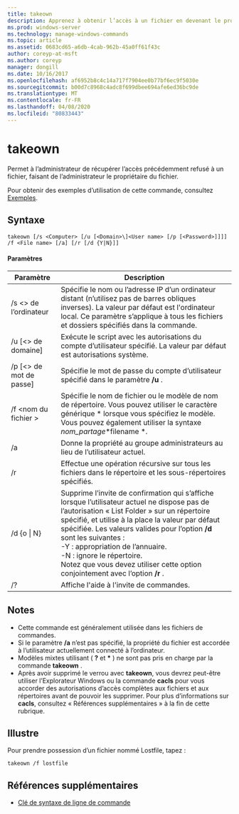 ```yaml
---
title: takeown
description: Apprenez à obtenir l’accès à un fichier en devenant le propriétaire du fichier.
ms.prod: windows-server
ms.technology: manage-windows-commands
ms.topic: article
ms.assetid: 0683cd65-a6db-4cab-962b-45a0ff61f43c
author: coreyp-at-msft
ms.author: coreyp
manager: dongill
ms.date: 10/16/2017
ms.openlocfilehash: af6952b8c4c14a717f7904ee0b77bf6ec9f5030e
ms.sourcegitcommit: b00d7c8968c4adc8f699dbee694afe6ed36bc9de
ms.translationtype: MT
ms.contentlocale: fr-FR
ms.lasthandoff: 04/08/2020
ms.locfileid: "80833443"
---
```

# <a name="takeown"></a>takeown

Permet à l’administrateur de récupérer l’accès précédemment refusé à un fichier, faisant de l’administrateur le propriétaire du fichier.

Pour obtenir des exemples d’utilisation de cette commande, consultez [Exemples](#BKMK_examples).

## <a name="syntax"></a>Syntaxe

```
takeown [/s <Computer> [/u [<Domain>\]<User name> [/p [<Password>]]]] /f <File name> [/a] [/r [/d {Y|N}]]
```

#### <a name="parameters"></a>Paramètres

|Paramètre|Description|
|---------|-----------|
|/s \<> de l’ordinateur|Spécifie le nom ou l’adresse IP d’un ordinateur distant (n’utilisez pas de barres obliques inverses). La valeur par défaut est l'ordinateur local. Ce paramètre s’applique à tous les fichiers et dossiers spécifiés dans la commande.|
|/u [\<> de domaine\]<User name>|Exécute le script avec les autorisations du compte d’utilisateur spécifié. La valeur par défaut est autorisations système.|
|/p [\<> de mot de passe]|Spécifie le mot de passe du compte d’utilisateur spécifié dans le paramètre **/u** .|
|/f \<nom du fichier >|Spécifie le nom de fichier ou le modèle de nom de répertoire. Vous pouvez utiliser le caractère générique * lorsque vous spécifiez le modèle. Vous pouvez également utiliser la syntaxe *nom_partage*\*filename *.|
|/a|Donne la propriété au groupe administrateurs au lieu de l’utilisateur actuel.|
|/r|Effectue une opération récursive sur tous les fichiers dans le répertoire et les sous-répertoires spécifiés.|
|/d {o \| N}|Supprime l’invite de confirmation qui s’affiche lorsque l’utilisateur actuel ne dispose pas de l’autorisation « List Folder » sur un répertoire spécifié, et utilise à la place la valeur par défaut spécifiée. Les valeurs valides pour l’option **/d** sont les suivantes :</br>-Y : appropriation de l’annuaire.</br>-N : ignore le répertoire.</br>Notez que vous devez utiliser cette option conjointement avec l’option **/r** .|
|/?|Affiche l'aide à l'invite de commandes.|

## <a name="remarks"></a>Notes

-   Cette commande est généralement utilisée dans les fichiers de commandes.
-   Si le paramètre **/a** n’est pas spécifié, la propriété du fichier est accordée à l’utilisateur actuellement connecté à l’ordinateur.
-   Modèles mixtes utilisant ( **?** et **&#42;** ) ne sont pas pris en charge par la commande **takeown** .
-   Après avoir supprimé le verrou avec **takeown**, vous devrez peut-être utiliser l’Explorateur Windows ou la commande **cacls** pour vous accorder des autorisations d’accès complètes aux fichiers et aux répertoires avant de pouvoir les supprimer. Pour plus d’informations sur **cacls**, consultez « Références supplémentaires » à la fin de cette rubrique.

## <a name="examples"></a><a name="BKMK_examples"></a>Illustre

Pour prendre possession d’un fichier nommé Lostfile, tapez :
```
takeown /f lostfile
```

## <a name="additional-references"></a>Références supplémentaires

- [Clé de syntaxe de ligne de commande](command-line-syntax-key.md)